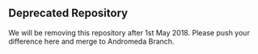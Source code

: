 Deprecated Repository
----------------------
We will be removing this repository after 1st May 2018. 
Please push your difference here and merge to Andromeda Branch. 
